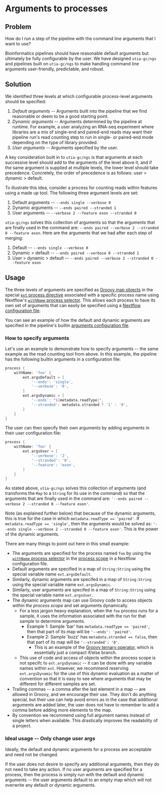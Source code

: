 # Arguments to processes

## Problem

How do I run a step of the pipeline with the command line arguments that I want to use?

Bioinformatics pipelines should have reasonable default arguments but ultimately be fully configurable by the user.
We have designed `utia-gc/ngs` and pipelines built on `utia-gc/ngs` to make handling command line arguments user-friendly, predictable, and robust.

## Solution

We identified three levels at which configurable process-level arguments should be specified:

1. *Default arguments* -- Arguments built into the pipeline that we find reasonable or deem to be a good starting point.
2. *Dynamic arguments* -- Arguments determined by the pipeline at runtime. For example, a user analyzing an RNA-seq experiment where libraries are a mix of single-end and paired-end reads may want their pipeline run's read counting step to run in single- or paired-end mode depending on the type of library provided.
3. *User arguments* -- Arguments specified by the user.

A key consideration built in to `utia-gc/ngs` is that arguments at each successive level should add to the arguments of the level above it, and if the same argument is supplied at multiple levels, the lower level should take precedence.
Concretely, the order of precedence is as follows: user > dynamic > default.

To illustrate this idea, consider a process for counting reads within features using a made up tool.
The following three argument levels are set:

1. Default arguments -- `--ends single --verbose 0`
2. Dynamic arguments -- `--ends paired --stranded 1`
3. User arguments -- `--verbose 2 --feature exon --stranded 0`

`utia-gc/ngs` solves this collection of arguments so that the arguments that are finally used in the command are: `--ends paired --verbose 2 --stranded 0 --feature exon`.
Here are the arguments that we had after each step of merging:

1. Default -- `--ends single --verbose 0`
2. Dynamic > default -- `--ends paired --verbose 0 --stranded 1`
3. User > dynamic > default -- `--ends paired --verbose 2 --stranded 0 --feature exon`

## Usage

The three levels of arguments are specified as [Groovy map objects][nextflow_groovy_maps_docs] in the special [`ext` process directive][ext_process_directive_docs] associated with a specific process name using Nextflow's [`withName` process selector][withName_process_selector_docs].
This allows each process to have its own set of arguments that can easily be specified using a [Nextflow configuration file][nextflow_configuration_docs].

You can see an example of how the default and dynamic arguments are specified in the pipeline's builtin [arguments configuration file][args_config].

### How to specify arguments

Let's use an example to demonstrate how to specify arguments -- the same example as the read counting tool from above.
In this example, the pipeline has the following builtin arguments in a configuration file:

``` groovy title="pipeline_dir/conf/args.config"
process {
    withName: 'foo' {
        ext.argsDefault = [
            '--ends': 'single',
            '--verbose': '0',
        ]
        ext.argsDynamic = [
            '--ends': "${metadata.readType}",
            '--stranded': metadata.stranded ? '1' : '0',
        ]
    }
}
```

The user can then specify their own arguments by adding arguments in their user configuration file:

``` groovy title="nextflow.config"
process {
    withName: 'foo' {
        ext.argsUser = [
            '--verbose': '2',
            '--stranded': '0',
            '--feature': 'exon',
        ]
    }
}
```

As stated above, `utia-gc/ngs` solves this collection of arguments (and transforms the `Map` to a `String` for its use in the command) so that the arguments that are finally used in the command are: `'--ends paired --verbose 2 --stranded 0 --feature exon'`.

Note (as explained further below) that because of the dynamic arguments, this is true for the case in which `metadata.readType == 'paired'`.
If `metadata.readType == 'single'`, then the arguments would be solved as: `'--ends single --verbose 2 --stranded 0 --feature exon'`.
This is the power of the dynamic arguments.

There are many things to point out here in this small example:

* The arguments are specified for the process named `foo` by using the [`withName` process selector][withName_process_selector_docs] in the [process scope][process_scope_docs] in a Nextflow configuration file.
* Default arguments are specified in a map of `String:String` using the special variable name `ext.argsDefault`.
* Similarly, dynamic arguments are specifed in a map of `String:String` using the special variable name `ext.argsDynamic`.
* Similarly, user arguments are specifed in a map of `String:String` using the special variable name `ext.argsUser`.
* The dynamic arguments map can use Groovy code to access objects *within the process scope* and set arguments dynamically.
  * For a less jargon heavy explanation, when the `foo` process runs for a sample, it uses the information associated with the run for that sample to determine arguments.
    * Example 1: Sample 'bar' has `metadata.readType == 'paired'`, then that part of its map will be `'--ends': 'paired'`.
    * Example 2: Sample 'buzz' has `metadata.stranded == false`, then that part of its map will be `'--stranded': '0'`.
      * This is an example of the [Groovy ternary operator][groovy_ternary_docs], which is essentially just a compact if/else branch.
  * This use of code and access of objects within the process scope is not specifc to `ext.argsDynamic` -- it can be done with any variable names within `ext`. However, we recommend reserving `ext.argsDynamic` for the use of this dynamic evaluation as a matter of convention so that it is easy to see where arguments that may be different for different samples are set.
* Trailing commas -- a comma after the last element in a map -- are allowed in Groovy, and we encourage their use. They don't do anything special, but their use can help avoid errors as in the case that additional arguments are added later, the user does not have to remember to add a comma before adding more elements to the map.
* By convention we recommend using full argument names instead of single letters when available. This drastically improves the readability of a project.

### Ideal usage -- Only change user args

Ideally, the default and dynamic arguments for a process are acceptable and need not be changed.

If the user does not desire to specify any additional arguments, then they do not need to take any action.
If no user arguments are specified for a process, then the process is simply run with the default and dynamic arguments -- the user arguments default to an empty map which will not overwrite any default or dynamic arguments.

[nextflow_groovy_maps_docs]: https://www.nextflow.io/docs/latest/script.html#maps
[ext_process_directive_docs]: https://www.nextflow.io/docs/latest/process.html#ext
[withName_process_selector_docs]: https://www.nextflow.io/docs/latest/config.html#process-selectors
[nextflow_configuration_docs]: https://www.nextflow.io/docs/latest/config.html
[args_config]: https://github.com/utia-gc/ngs/blob/main/conf/args.config
[process_scope_docs]: https://www.nextflow.io/docs/latest/config.html#scope-process
[groovy_ternary_docs]: https://groovy-lang.org/operators.html#_ternary_operator
